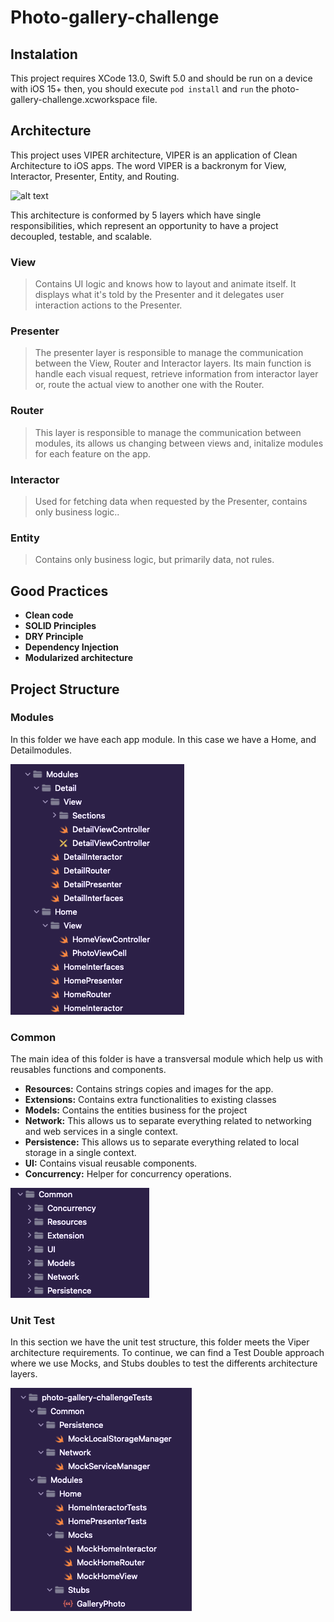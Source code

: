 # Photo-gallery-challenge

## Instalation
This project requires XCode 13.0, Swift 5.0 and should be run on a device with iOS 15+ then, you should execute `pod install` and `run` the photo-gallery-challenge.xcworkspace file.

## Architecture
This project uses VIPER architecture, VIPER is an application of Clean Architecture to iOS apps. The word VIPER is a backronym for View, Interactor, Presenter, Entity, and Routing.

![alt text](https://miro.medium.com/max/1021/1*6W73TuYu1DWi9JY4_Uh8aA.png)

This architecture is conformed by 5 layers which have single responsibilities, which represent an opportunity to have a project decoupled, testable, and scalable.

### View
> Contains UI logic and knows how to layout and animate itself. It displays what it's told by the Presenter and it delegates user interaction actions to the Presenter.

### Presenter
> The presenter layer is responsible to manage the communication between the View, Router and Interactor layers. Its main function is handle each visual request, retrieve information from interactor layer or, route the actual view to another one with the Router.

### Router
> This layer is responsible to manage the communication between modules, its allows us changing between views and, initalize modules for each feature on the app.

### Interactor
> Used for fetching data when requested by the Presenter, contains only business logic..

### Entity 
> Contains only business logic, but primarily data, not rules.

## Good Practices
- **Clean code**
- **SOLID Principles**
- **DRY Principle**
- **Dependency Injection**
- **Modularized architecture**

## Project Structure

### Modules
In this folder we have each app module. In this case we have a Home, and Detailmodules.

![alt text](https://github.com/brayammora/photo-gallery-challenge/blob/main/Screenshots/ModulesCapture.png)

### Common
The main idea of this folder is have a transversal module which help us with reusables functions and components.

- **Resources:** Contains strings copies and images for the app.
- **Extensions:** Contains extra functionalities to existing classes
- **Models:** Contains the entities business for the project 
- **Network:** This allows us to separate everything related to networking and web services in a single context.
- **Persistence:** This allows us to separate everything related to local storage in a single context. 
- **UI:** Contains visual reusable components.
- **Concurrency:** Helper for concurrency operations.

![alt text](https://github.com/brayammora/photo-gallery-challenge/blob/main/Screenshots/CommonCapture.png)

### Unit Test
In this section we have the unit test structure, this folder meets the Viper architecture requirements. To continue, we can find a Test Double approach where we use Mocks, and Stubs doubles to test the differents architecture layers.

![alt text](https://github.com/brayammora/photo-gallery-challenge/blob/main/Screenshots/UnitTestCapture.png)
